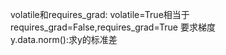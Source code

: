 volatile和requires_grad: volatile=True相当于requires_grad=False,requires_grad=True 要求梯度  
y.data.norm():求y的标准差
